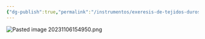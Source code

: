 ```yaml
---
{"dg-publish":true,"permalink":"/instrumentos/exeresis-de-tejidos-duros/material-rotatorio/fresas-de-lindeman-turbina-y-fresa-de-odontoseccion/"}
---
```


![Pasted image 20231106154950.png](/img/user/Sem-1/Cirugia%20Bucal%20I/Medias/Pasted%20image%2020231106154950.png)